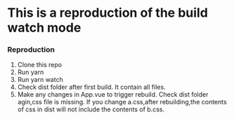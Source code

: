 # This is a reproduction of the build watch mode

### Reproduction

1. Clone this repo
2. Run yarn
3. Run yarn watch
4. Check dist folder after first build. It contain all files.
5. Make any changes in App.vue to trigger rebuild. Check dist folder agin,css file is missing.
   If you change a.css,after rebuilding,the contents of css in dist will not include the contents of b.css.
